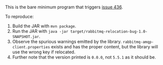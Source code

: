 This is the bare minimum program that triggers [issue 436](https://github.com/rabbitmq/rabbitmq-java-client/issues/436).

To reproduce:

1. Build the JAR with `mvn package`.
2. Run the JAR with `java -jar target/rabbitmq-relocation-bug-1.0-SNAPSHOT.jar`.
3. Observe the spurious warnings emitted by the library. `rabbitmq-amqp-client.properties` exists and has the proper content, but the library will use the wrong key if relocated.
4. Further note that the version printed is `0.0.0`, not `5.5.1` as it should be.
